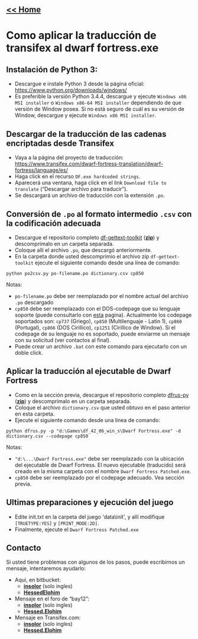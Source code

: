 ## [<< Home](Home)
# Como aplicar la traducción de transifex al dwarf fortress.exe

## Instalación de Python 3:

* Descargue e instale Python 3 desde la página oficial: https://www.python.org/downloads/windows/
* Es preferible la versión Python 3.4.4, descargue y ejecute `Windows x86 MSI installer` o `Windows x86-64 MSI installer` dependiendo de que versión de Window posea. Si no está seguro de cuál es su versión de Window, descargue y ejecute `Windows x86 MSI installer`.

## Descargar de la traducción de las cadenas encriptadas desde Transifex

* Vaya a la página del proyecto de traducción: https://www.transifex.com/dwarf-fortress-translation/dwarf-fortress/language/es/
* Haga click en el recurso `DF.exe hardcoded strings`.
* Aparecerá una ventana, haga click en el link `Download file to translate` (“Descargar archivo para traducir”).
* Se descargará un archivo de traducción con la extensión `.po`.

## Conversión de `.po` al formato intermedio `.csv` con la codificación adecuada

* Descargue el repositorio completo [df-gettext-toolkit](https://bitbucket.org/dfint/df-gettext-toolkit/) ([**zip**](https://bitbucket.org/dfint/df-gettext-toolkit/get/default.zip)) y descomprímalo en un carpeta separada.
* Coloque allí el archivo `.po`, que descargó anteriormente.
* En la carpeta donde usted descomprimio el archivo zip `df-gettext-toolkit` ejecute el siguiente comando desde una línea de comando:
  
```
python po2csv.py po-filename.po dictionary.csv cp850
```
  
Notas:

* `po-filename.po` debe ser reemplazado por el nombre actual del archivo `.po` descargado
* `cp850` debe ser reemplazado con el DOS-codepage que su lenguaje soporte (puede consultarlo con [esta](http://www.kostis.net/charsets/trans130/cpdos.htm) pagina). Actualmente los codepage soportados son: `cp737` (Griego), `cp850` (Multilenguaje - Latin 1), `cp860` (Portugal), `cp866` (DOS Cirillico), `cp1251` (Cirillico de Window). Si el codepage de su lenguaje no es soportado, puede enviarme un mensaje con su solicitud (ver contactos al final).
* Puede crear un archivo `.bat` con este comando para ejecutarlo con un doble click.

## Aplicar la traducción al ejecutable de Dwarf Fortress

* Como en la sección previa, descargue el repositorio completo [dfrus-py](https://bitbucket.org/dfint/dfrus-py/) ([**zip**](https://bitbucket.org/dfint/dfrus-py/get/default.zip)) y descomprímalo en un carpeta separada.
* Coloque el archivo `dictionary.csv` que usted obtuvo en el paso anterior en esta carpeta.
* Ejecute el siguiente comando desde una línea de comando:

```
python dfrus.py -p "d:\Games\df_42_06_win_s\Dwarf Fortress.exe" -d dictionary.csv --codepage cp850
```

Notas:

* `"d:\...\Dwarf Fortress.exe"` debe ser reemplazado con la ubicación del ejecutable de Dwarf Fortress. El nuevo ejecutable (traducido) será creado en la misma carpeta con el nombre `Dwarf Fortress Patched.exe`.
* `cp850` debe ser reemplazado por el codepage adecuado. Vea sección previa.

## Ultimas preparaciones y ejecución del juego

* Edite init.txt en la carpeta del juego 'data\init', y allí modifique `[TRUETYPE:YES]` y `[PRINT_MODE:2D]`.
* Finalmente, ejecute el `Dwarf Fortress Patched.exe`

## Contacto

Si usted tiene problemas con algunos de los pasos, puede escribirnos un mensaje, intentaremos ayudarlo:

* Aqui, en bitbucket: 
    * [**insolor**](https://bitbucket.org/account/notifications/send/?receiver=insolor) (solo ingles)
    * [**HessedElohim**](https://bitbucket.org/account/notifications/send/?receiver=HessedElohim)
* Mensaje en el foro de “bay12”: 
    * [**insolor**](http://www.bay12forums.com/smf/index.php?action=pm;sa=send;u=72717) (solo ingles)
    * [**Hessed.Elohim**](http://www.bay12forums.com/smf/index.php?action=emailuser;sa=email;uid=114853)
* Mensaje en Transifex.com:
    * [**insolor**](https://www.transifex.com/user/messages/compose/insolor/) (solo ingles)
    * [**Hessed.Elohim**](https://www.transifex.com/user/messages/compose/Hessed.Elohim/)
